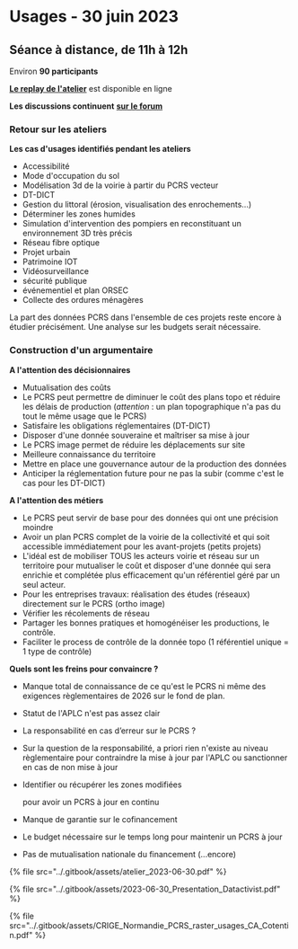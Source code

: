 # Usages - 30 juin 2023

## **Séance à distance, de 11h à 12h**

Environ **90 participants**

[**Le replay de l'atelier**](https://tube.numerique.gouv.fr/w/nrPbm9SoYVYSaC2oxje2Qz) est disponible en ligne

**Les discussions continuent** [**sur le forum**](https://forum.pcrs.beta.gouv.fr/)

### **Retour sur les ateliers**

**Les cas d'usages identifiés pendant les ateliers**

* Accessibilité
* Mode d'occupation du sol
* Modélisation 3d de la voirie à partir du PCRS vecteur
* DT-DICT
* Gestion du littoral (érosion, visualisation des enrochements...)
* Déterminer les zones humides
* Simulation d'intervention des pompiers en reconstituant un environnement 3D très précis
* Réseau fibre optique
* Projet urbain
* Patrimoine IOT
* Vidéosurveillance
* sécurité publique
* événementiel et plan ORSEC
* Collecte des ordures ménagères

La part des données PCRS dans l'ensemble de ces projets reste encore à étudier précisément. Une analyse sur les budgets serait nécessaire.

### Construction d'un argumentaire

**A l'attention des décisionnaires**

* Mutualisation des coûts
* Le PCRS peut permettre de diminuer le coût des plans topo et réduire les délais de production (_attention_ : un plan topographique n'a pas du tout le même usage que le PCRS)
* Satisfaire les obligations réglementaires (DT-DICT)
* Disposer d'une donnée souveraine et maîtriser sa mise à jour
* Le PCRS image permet de réduire les déplacements sur site
* Meilleure connaissance du territoire
* Mettre en place une gouvernance autour de la production des données
* Anticiper la réglementation future pour ne pas la subir (comme c'est le cas pour les DT-DICT)

**A l'attention des métiers**

* Le PCRS peut servir de base pour des données qui ont une précision moindre
* Avoir un plan PCRS complet de la voirie de la collectivité et qui soit accessible immédiatement pour les avant-projets (petits projets)
* L'idéal est de mobiliser TOUS les acteurs voirie et réseau sur un territoire pour mutualiser le coût et disposer d'une donnée qui sera enrichie et complétée plus efficacement qu'un référentiel géré par un seul acteur.
* Pour les entreprises travaux: réalisation des études (réseaux) directement sur le PCRS (ortho image)
* Vérifier les récolements de réseau
* Partager les bonnes pratiques et homogénéiser les productions, le contrôle.
* Faciliter le process de contrôle de la donnée topo (1 référentiel unique = 1 type de contrôle)

**Quels sont les freins pour convaincre ?**

* Manque total de connaissance de ce qu'est le PCRS ni même des exigences règlementaires de 2026 sur le fond de plan.&#x20;
* Statut de l'APLC n'est pas assez clair
* La responsabilité en cas d’erreur sur le PCRS ?&#x20;
* Sur la question de la responsabilité, a priori rien n'existe au niveau règlementaire pour contraindre la mise à jour par l'APLC ou sanctionner en cas de non mise à jour
*   Identifier ou récupérer les zones modifiées

    pour avoir un PCRS à jour en continu
* Manque de garantie sur le cofinancement
* Le budget nécessaire sur le temps long pour maintenir un PCRS à jour
* Pas de mutualisation nationale du financement (...encore)



{% file src="../.gitbook/assets/atelier_2023-06-30.pdf" %}

{% file src="../.gitbook/assets/2023-06-30_Presentation_Datactivist.pdf" %}

{% file src="../.gitbook/assets/CRIGE_Normandie_PCRS_raster_usages_CA_Cotentin.pdf" %}
